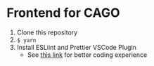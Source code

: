 # Frontend for CAGO

1. Clone this repository
2. `$ yarn`
3. Install ESLiint and Prettier VSCode Plugin
   - See [this link](https://velog.io/@velopert/eslint-and-prettier-in-react) for better coding experience
